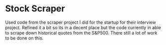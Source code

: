 # Stock Scraper

Used code from the scraper project I did for the startup for their
interview project. Refined it a bit so its in a decent place but
the code currently in able to scrape down historical quotes from the S&P500.
There still a lot of work to be done on this.